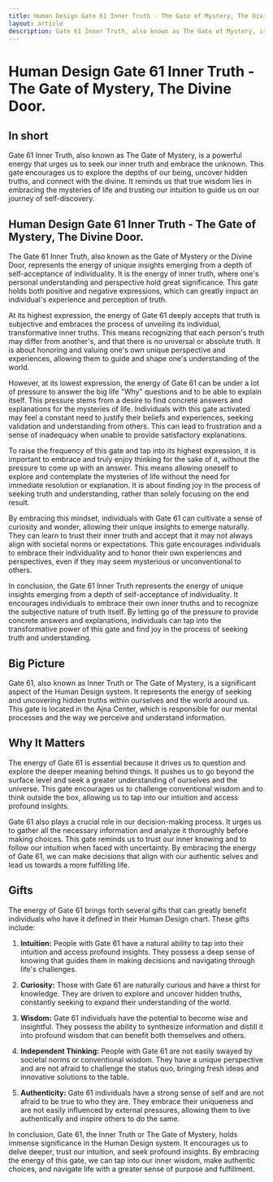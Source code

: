 ```yaml
---
title: Human Design Gate 61 Inner Truth - The Gate of Mystery, The Divine Door.
layout: article
description: Gate 61 Inner Truth, also known as The Gate of Mystery, is a powerful energy that urges us to seek our inner truth and embrace the unknown. This gate encourages us to explore the depths of our being, uncover hidden truths, and connect with the divine. It reminds us that true wisdom lies in embracing the mysteries of life and trusting our intuition to guide us on our journey of self-discovery.
---
```

# Human Design Gate 61 Inner Truth - The Gate of Mystery, The Divine Door.
## In short
 Gate 61 Inner Truth, also known as The Gate of Mystery, is a powerful energy that urges us to seek our inner truth and embrace the unknown. This gate encourages us to explore the depths of our being, uncover hidden truths, and connect with the divine. It reminds us that true wisdom lies in embracing the mysteries of life and trusting our intuition to guide us on our journey of self-discovery.

## Human Design Gate 61 Inner Truth - The Gate of Mystery, The Divine Door.
The Gate 61 Inner Truth, also known as the Gate of Mystery or the Divine Door, represents the energy of unique insights emerging from a depth of self-acceptance of individuality. It is the energy of inner truth, where one's personal understanding and perspective hold great significance. This gate holds both positive and negative expressions, which can greatly impact an individual's experience and perception of truth.

At its highest expression, the energy of Gate 61 deeply accepts that truth is subjective and embraces the process of unveiling its individual, transformative inner truths. This means recognizing that each person's truth may differ from another's, and that there is no universal or absolute truth. It is about honoring and valuing one's own unique perspective and experiences, allowing them to guide and shape one's understanding of the world.

However, at its lowest expression, the energy of Gate 61 can be under a lot of pressure to answer the big life "Why" questions and to be able to explain itself. This pressure stems from a desire to find concrete answers and explanations for the mysteries of life. Individuals with this gate activated may feel a constant need to justify their beliefs and experiences, seeking validation and understanding from others. This can lead to frustration and a sense of inadequacy when unable to provide satisfactory explanations.

To raise the frequency of this gate and tap into its highest expression, it is important to embrace and truly enjoy thinking for the sake of it, without the pressure to come up with an answer. This means allowing oneself to explore and contemplate the mysteries of life without the need for immediate resolution or explanation. It is about finding joy in the process of seeking truth and understanding, rather than solely focusing on the end result.

By embracing this mindset, individuals with Gate 61 can cultivate a sense of curiosity and wonder, allowing their unique insights to emerge naturally. They can learn to trust their inner truth and accept that it may not always align with societal norms or expectations. This gate encourages individuals to embrace their individuality and to honor their own experiences and perspectives, even if they may seem mysterious or unconventional to others.

In conclusion, the Gate 61 Inner Truth represents the energy of unique insights emerging from a depth of self-acceptance of individuality. It encourages individuals to embrace their own inner truths and to recognize the subjective nature of truth itself. By letting go of the pressure to provide concrete answers and explanations, individuals can tap into the transformative power of this gate and find joy in the process of seeking truth and understanding.
## Big Picture

Gate 61, also known as Inner Truth or The Gate of Mystery, is a significant aspect of the Human Design system. It represents the energy of seeking and uncovering hidden truths within ourselves and the world around us. This gate is located in the Ajna Center, which is responsible for our mental processes and the way we perceive and understand information.

## Why It Matters

The energy of Gate 61 is essential because it drives us to question and explore the deeper meaning behind things. It pushes us to go beyond the surface level and seek a greater understanding of ourselves and the universe. This gate encourages us to challenge conventional wisdom and to think outside the box, allowing us to tap into our intuition and access profound insights.

Gate 61 also plays a crucial role in our decision-making process. It urges us to gather all the necessary information and analyze it thoroughly before making choices. This gate reminds us to trust our inner knowing and to follow our intuition when faced with uncertainty. By embracing the energy of Gate 61, we can make decisions that align with our authentic selves and lead us towards a more fulfilling life.

## Gifts

The energy of Gate 61 brings forth several gifts that can greatly benefit individuals who have it defined in their Human Design chart. These gifts include:

1. **Intuition:** People with Gate 61 have a natural ability to tap into their intuition and access profound insights. They possess a deep sense of knowing that guides them in making decisions and navigating through life's challenges.

2. **Curiosity:** Those with Gate 61 are naturally curious and have a thirst for knowledge. They are driven to explore and uncover hidden truths, constantly seeking to expand their understanding of the world.

3. **Wisdom:** Gate 61 individuals have the potential to become wise and insightful. They possess the ability to synthesize information and distill it into profound wisdom that can benefit both themselves and others.

4. **Independent Thinking:** People with Gate 61 are not easily swayed by societal norms or conventional wisdom. They have a unique perspective and are not afraid to challenge the status quo, bringing fresh ideas and innovative solutions to the table.

5. **Authenticity:** Gate 61 individuals have a strong sense of self and are not afraid to be true to who they are. They embrace their uniqueness and are not easily influenced by external pressures, allowing them to live authentically and inspire others to do the same.

In conclusion, Gate 61, the Inner Truth or The Gate of Mystery, holds immense significance in the Human Design system. It encourages us to delve deeper, trust our intuition, and seek profound insights. By embracing the energy of this gate, we can tap into our inner wisdom, make authentic choices, and navigate life with a greater sense of purpose and fulfillment.